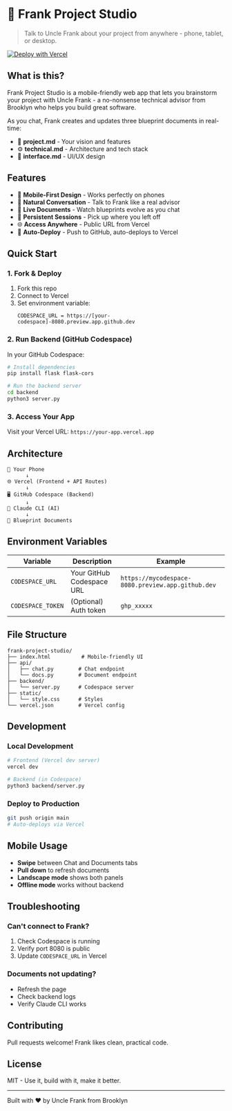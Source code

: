 # 🎩 Frank Project Studio

> Talk to Uncle Frank about your project from anywhere - phone, tablet, or desktop.

[![Deploy with Vercel](https://vercel.com/button)](https://vercel.com/new/clone?repository-url=https://github.com/YOUR_USERNAME/frank-project-studio)

## What is this?

Frank Project Studio is a mobile-friendly web app that lets you brainstorm your project with Uncle Frank - a no-nonsense technical advisor from Brooklyn who helps you build great software.

As you chat, Frank creates and updates three blueprint documents in real-time:
- 📄 **project.md** - Your vision and features
- ⚙️ **technical.md** - Architecture and tech stack  
- 🎨 **interface.md** - UI/UX design

## Features

- 📱 **Mobile-First Design** - Works perfectly on phones
- 💬 **Natural Conversation** - Talk to Frank like a real advisor
- 📝 **Live Documents** - Watch blueprints evolve as you chat
- 🔄 **Persistent Sessions** - Pick up where you left off
- 🌐 **Access Anywhere** - Public URL from Vercel
- 🚀 **Auto-Deploy** - Push to GitHub, auto-deploys to Vercel

## Quick Start

### 1. Fork & Deploy

1. Fork this repo
2. Connect to Vercel
3. Set environment variable:
   ```
   CODESPACE_URL = https://[your-codespace]-8080.preview.app.github.dev
   ```

### 2. Run Backend (GitHub Codespace)

In your GitHub Codespace:

```bash
# Install dependencies
pip install flask flask-cors

# Run the backend server
cd backend
python3 server.py
```

### 3. Access Your App

Visit your Vercel URL: `https://your-app.vercel.app`

## Architecture

```
📱 Your Phone
      ↓
🌐 Vercel (Frontend + API Routes)
      ↓
🖥️ GitHub Codespace (Backend)
      ↓
🤖 Claude CLI (AI)
      ↓
📄 Blueprint Documents
```

## Environment Variables

| Variable | Description | Example |
|----------|-------------|---------|
| `CODESPACE_URL` | Your GitHub Codespace URL | `https://mycodespace-8080.preview.app.github.dev` |
| `CODESPACE_TOKEN` | (Optional) Auth token | `ghp_xxxxx` |

## File Structure

```
frank-project-studio/
├── index.html          # Mobile-friendly UI
├── api/               
│   ├── chat.py        # Chat endpoint
│   └── docs.py        # Document endpoint
├── backend/
│   └── server.py      # Codespace server
├── static/
│   └── style.css      # Styles
└── vercel.json        # Vercel config
```

## Development

### Local Development
```bash
# Frontend (Vercel dev server)
vercel dev

# Backend (in Codespace)
python3 backend/server.py
```

### Deploy to Production
```bash
git push origin main
# Auto-deploys via Vercel
```

## Mobile Usage

- **Swipe** between Chat and Documents tabs
- **Pull down** to refresh documents
- **Landscape mode** shows both panels
- **Offline mode** works without backend

## Troubleshooting

### Can't connect to Frank?
1. Check Codespace is running
2. Verify port 8080 is public
3. Update `CODESPACE_URL` in Vercel

### Documents not updating?
- Refresh the page
- Check backend logs
- Verify Claude CLI works

## Contributing

Pull requests welcome! Frank likes clean, practical code.

## License

MIT - Use it, build with it, make it better.

---

Built with ❤️ by Uncle Frank from Brooklyn

 
